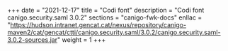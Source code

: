 +++
date        = "2021-12-17"
title       = "Codi font"
description = "Codi font canigo.security.saml 3.0.2"
sections    = "canigo-fwk-docs"
enllac		= "https://hudson.intranet.gencat.cat/nexus/repository/canigo-maven2/cat/gencat/ctti/canigo.security.saml/3.0.2/canigo.security.saml-3.0.2-sources.jar"
weight		= 1
+++
